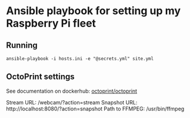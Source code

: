 # Ansible playbook for setting up my Raspberry Pi fleet

## Running

    ansible-playbook -i hosts.ini -e "@secrets.yml" site.yml

## OctoPrint settings

See documentation on dockerhub: [octoprint/octoprint](https://hub.docker.com/r/octoprint/octoprint/)

Stream URL: /webcam/?action=stream
Snapshot URL: http://localhost:8080/?action=snapshot
Path to FFMPEG: /usr/bin/ffmpeg
